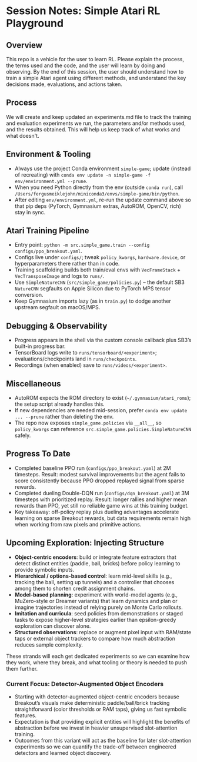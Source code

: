 # Session Notes: Simple Atari RL Playground

## Overview
This repo is a vehicle for the user to learn RL. Please explain the process, the terms used and the code, and the user will learn by doing and observing. By the end of this session, the user should understand how to train a simple Atari agent using different methods, and understand the key decisions made, evaluations, and actions taken.

## Process
We will create and keep updated an experiments.md file to track the training and evaluation experiments we run, the parameters and/or methods used, and the results obtained. This will help us keep track of what works and what doesn't.

## Environment & Tooling
- Always use the project Conda environment `simple-game`; update (instead of recreating) with `conda env update -n simple-game -f env/environment.yml --prune`.
- When you need Python directly from the env (outside `conda run`), call `/Users/fergusmeiklejohn/miniconda3/envs/simple-game/bin/python`.
- After editing `env/environment.yml`, re-run the update command above so that pip deps (PyTorch, Gymnasium extras, AutoROM, OpenCV, rich) stay in sync.

## Atari Training Pipeline
- Entry point: `python -m src.simple_game.train --config configs/ppo_breakout.yaml`.
- Configs live under `configs/`; tweak `policy_kwargs`, `hardware.device`, or hyperparameters there rather than in code.
- Training scaffolding builds both train/eval envs with `VecFrameStack` + `VecTransposeImage` and logs to `runs/`.
- Use `SimpleNatureCNN` (`src/simple_game/policies.py`) – the default SB3 `NatureCNN` segfaults on Apple Silicon due to PyTorch MPS tensor conversion.
- Keep Gymnasium imports lazy (as in `train.py`) to dodge another upstream segfault on macOS/MPS.

## Debugging & Observability
- Progress appears in the shell via the custom console callback plus SB3’s built-in progress bar.
- TensorBoard logs write to `runs/tensorboard/<experiment>`; evaluations/checkpoints land in `runs/checkpoints`.
- Recordings (when enabled) save to `runs/videos/<experiment>`.

## Miscellaneous
- AutoROM expects the ROM directory to exist (`~/.gymnasium/atari_roms`); the setup script already handles this.
- If new dependencies are needed mid-session, prefer `conda env update ... --prune` rather than deleting the env.
- The repo now exposes `simple_game.policies` via `__all__`, so `policy_kwargs` can reference `src.simple_game.policies.SimpleNatureCNN` safely.

## Progress To Date
- Completed baseline PPO run (`configs/ppo_breakout.yaml`) at 2M timesteps. Result: modest survival improvements but the agent fails to score consistently because PPO dropped replayed signal from sparse rewards.
- Completed dueling Double-DQN run (`configs/dqn_breakout.yaml`) at 3M timesteps with prioritized replay. Result: longer rallies and higher mean rewards than PPO, yet still no reliable game wins at this training budget.
- Key takeaway: off-policy replay plus dueling advantages accelerate learning on sparse Breakout rewards, but data requirements remain high when working from raw pixels and primitive actions.

## Upcoming Exploration: Injecting Structure
- **Object-centric encoders**: build or integrate feature extractors that detect distinct entities (paddle, ball, bricks) before policy learning to provide symbolic inputs.
- **Hierarchical / options-based control**: learn mid-level skills (e.g., tracking the ball, setting up tunnels) and a controller that chooses among them to shorten credit assignment chains.
- **Model-based planning**: experiment with world-model agents (e.g., MuZero-style or Dreamer variants) that learn dynamics and plan or imagine trajectories instead of relying purely on Monte Carlo rollouts.
- **Imitation and curricula**: seed policies from demonstrations or staged tasks to expose higher-level strategies earlier than epsilon-greedy exploration can discover alone.
- **Structured observations**: replace or augment pixel input with RAM/state taps or external object trackers to compare how much abstraction reduces sample complexity.

These strands will each get dedicated experiments so we can examine how they work, where they break, and what tooling or theory is needed to push them further.

### Current Focus: Detector-Augmented Object Encoders
- Starting with detector-augmented object-centric encoders because Breakout’s visuals make deterministic paddle/ball/brick tracking straightforward (color thresholds or RAM taps), giving us fast symbolic features.
- Expectation is that providing explicit entities will highlight the benefits of abstraction before we invest in heavier unsupervised slot-attention training.
- Outcomes from this variant will act as the baseline for later slot-attention experiments so we can quantify the trade-off between engineered detectors and learned object discovery.
